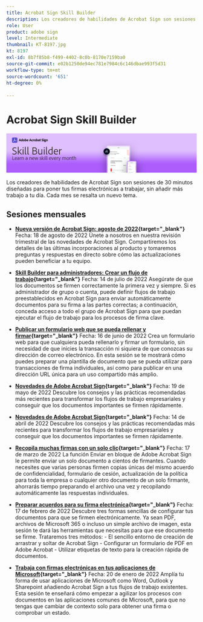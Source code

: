 ```yaml
---
title: Acrobat Sign Skill Builder
description: Los creadores de habilidades de Acrobat Sign son sesiones de 30 minutos diseñadas para poner tus firmas electrónicas a trabajar, sin añadir más trabajo a tu día
role: User
product: adobe sign
level: Intermediate
thumbnail: KT-8197.jpg
kt: 8197
exl-id: 8b7f85b8-f499-4402-8c0b-8170e7159ba0
source-git-commit: e02b1250de94ec781e7984c6c146dbae993f5d31
workflow-type: tm+mt
source-wordcount: '651'
ht-degree: 0%

---
```


# Acrobat Sign Skill Builder

![Banner de Skill Builder](../assets/SB_Hero.png)

Los creadores de habilidades de Acrobat Sign son sesiones de 30 minutos diseñadas para poner tus firmas electrónicas a trabajar, sin añadir más trabajo a tu día. Cada mes se resalta un nuevo tema.

## Sesiones mensuales

* **[Nueva versión de Acrobat Sign: agosto de 2022](https://adobe-sign-skill-builder.joinus.adobeevents.com/attendease/networking/experience/06d8a836-4b51-426b-913e-189b23a82bd6/8b777e11-0e6d-45a8-b954-bbff5c887efc){target=&quot;_blank&quot;}**
Fecha: 18 de agosto de 2022 Únete a nosotros en nuestra revisión trimestral de las novedades de Acrobat Sign. Compartiremos los detalles de las últimas incorporaciones al producto y tomaremos preguntas y respuestas en directo sobre cómo las actualizaciones pueden beneficiar a tu equipo.

* **[Skill Builder para administradores: Crear un flujo de trabajo](https://adobe-sign-skill-builder.joinus.adobeevents.com/attendease/networking/experience/83926d76-9959-4657-8b0c-f312835b46f6/aa1c9b21-1b16-4890-9c24-26dc630c4a95){target=&quot;_blank&quot;}**
Fecha: 14 de julio de 2022 Asegúrate de que los documentos se firmen correctamente la primera vez y siempre. Si es administrador de grupo o cuenta, puede definir flujos de trabajo preestablecidos en Acrobat Sign para enviar automáticamente documentos para su firma a las partes correctas; a continuación, conceda acceso a todo el grupo de Acrobat Sign para que puedan ejecutar el flujo de trabajo para los procesos de firma clave.

* **[Publicar un formulario web que se pueda rellenar y firmar](https://adobe-sign-skill-builder.joinus.adobeevents.com/attendease/networking/experience/4499bc28-9f26-4b68-88a6-3815ebdff7cf/337fa9d6-c9d3-4bcc-b6d8-9c7580b9be40){target=&quot;_blank&quot;}**
Fecha: 16 de junio de 2022 Crea un formulario web para que cualquiera pueda rellenarlo y firmar un formulario, sin necesidad de que inicies la transacción ni siquiera de que conozcas su dirección de correo electrónico. En esta sesión se te mostrará cómo puedes preparar una plantilla de documento que se pueda utilizar para transacciones de firma individuales, así como para publicar en una dirección URL única para un uso compartido más amplio.

* **[Novedades de Adobe Acrobat Sign](https://adobe-sign-skill-builder.joinus.adobeevents.com/attendease/networking/experience/a51b7ffa-ccf1-41f7-a82c-27bf50d8eb5d/22ee6c72-b92e-43f8-9cc6-c177c9244fea){target=&quot;_blank&quot;}**
Fecha: 19 de mayo de 2022 Descubre los consejos y las prácticas recomendadas más recientes para transformar los flujos de trabajo empresariales y conseguir que los documentos importantes se firmen rápidamente.

* **[Novedades de Adobe Acrobat Sign](https://adobe-sign-skill-builder.joinus.adobeevents.com/attendease/networking/experience/479894a1-131f-411d-b4c8-f699d72413bb/30619f65-b374-40db-85d1-0854dc48af0d){target=&quot;_blank&quot;}**
Fecha: 14 de abril de 2022 Descubre los consejos y las prácticas recomendadas más recientes para transformar los flujos de trabajo empresariales y conseguir que los documentos importantes se firmen rápidamente.

* **[Recopila muchas firmas con un solo clic](https://adobe-sign-skill-builder.joinus.adobeevents.com/attendease/networking/experience/44e4b483-7d05-44b3-b7e7-b265c9b84d07/2736bed0-b416-4578-ac3f-a57491f22c26){target=&quot;_blank&quot;}**
Fecha: 17 de marzo de 2022 La función Enviar en bloque de Adobe Acrobat Sign le permite enviar un solo documento a cientos de firmantes. Cuando necesites que varias personas firmen copias únicas del mismo acuerdo de confidencialidad, formulario de cesión, actualización de la política para toda la empresa o cualquier otro documento de un solo firmante, ahorrarás tiempo preparando el archivo una vez y recopilando automáticamente las respuestas individuales.

* **[Preparar acuerdos para su firma electrónica](https://adobe-sign-skill-builder.joinus.adobeevents.com/attendease/networking/experience/9024b058-ade1-420f-87f0-68bd5f6d527a/cf8b172f-b9df-41ef-bfce-e6d4b0c3ddf4){target=&quot;_blank&quot;}**
Fecha: 17 de febrero de 2022 Descubre tres formas sencillas de configurar tus documentos para que se firmen electrónicamente. Ya sean PDF, archivos de Microsoft 365 o incluso un simple archivo de imagen, esta sesión te dará las herramientas que necesitas para que ese documento se firme. Trataremos tres métodos: - El sencillo entorno de creación de arrastrar y soltar de Acrobat Sign - Configurar un formulario de PDF en Adobe Acrobat - Utilizar etiquetas de texto para la creación rápida de documentos.

* **[Trabaja con firmas electrónicas en tus aplicaciones de Microsoft](https://adobe-sign-skill-builder.joinus.adobeevents.com/attendease/networking/experience/2dcd80a6-6335-4756-bbc8-3505fe99594b/866c4314-dc74-473b-9859-828801814e13){target=&quot;_blank&quot;}**
Fecha: 20 de enero de 2022 Amplía tu forma de usar aplicaciones de Microsoft como Word, Outlook y Sharepoint añadiendo Acrobat Sign a tus flujos de trabajo existentes. Esta sesión te enseñará cómo empezar a agilizar los procesos con documentos en las aplicaciones comunes de Microsoft, para que no tengas que cambiar de contexto solo para obtener una firma o comprobar un estado.
